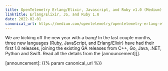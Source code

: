 ```yaml
---
title: OpenTelemetry Erlang/Elixir, Javascript, and Ruby v1.0 (Medium)
linkTitle: Erlang/Elixir, JS, and Ruby 1.0
date: 2022-02-01
canonical_url: https://medium.com/opentelemetry/opentelemetry-erlang-elixir-javascript-and-ruby-v1-0-3a0c32e0add4
---
```


We are kicking off the new year with a bang! In the last couple months, three
new languages (Ruby, JavaScript, and Erlang/Elixir) have had their first 1.0
releases, joining the existing GA releases from C++, Go, Java, .NET, Python and
Swift. Read all the details from the [announcement][].

[announcement]: {{% param canonical_url %}}
